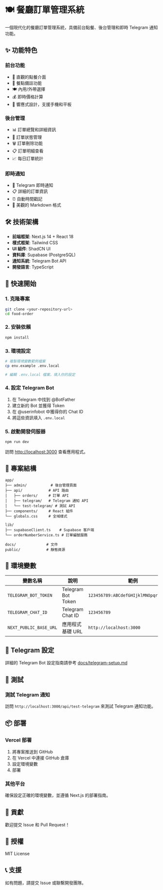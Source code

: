 # 🍽️ 餐廳訂單管理系統

一個現代化的餐廳訂單管理系統，具備前台點餐、後台管理和即時 Telegram 通知功能。

## ✨ 功能特色

### 前台功能
- 🛒 直觀的點餐介面
- 📝 餐點備註功能
- 🍽️ 內用/外帶選擇
- 💰 即時價格計算
- 📱 響應式設計，支援手機和平板

### 後台管理
- 📊 訂單總覽和詳細資訊
- 🔄 訂單狀態管理
- 🗑️ 訂單刪除功能
- 📋 訂單明細查看
- 📈 每日訂單統計

### 即時通知
- 📱 Telegram 即時通知
- 📋 詳細的訂單資訊
- ⏰ 自動時間戳記
- 🎨 美觀的 Markdown 格式

## 🛠️ 技術架構

- **前端框架**: Next.js 14 + React 18
- **樣式框架**: Tailwind CSS
- **UI 組件**: ShadCN UI
- **資料庫**: Supabase (PostgreSQL)
- **通知系統**: Telegram Bot API
- **開發語言**: TypeScript

## 🚀 快速開始

### 1. 克隆專案
```bash
git clone <your-repository-url>
cd food-order
```

### 2. 安裝依賴
```bash
npm install
```

### 3. 環境設定
```bash
# 複製環境變數範例檔案
cp env.example .env.local

# 編輯 .env.local 檔案，填入你的設定
```

### 4. 設定 Telegram Bot
1. 在 Telegram 中找到 @BotFather
2. 建立新的 Bot 並獲得 Token
3. 在 @userinfobot 中獲得你的 Chat ID
4. 將這些資訊填入 `.env.local`

### 5. 啟動開發伺服器
```bash
npm run dev
```

訪問 [http://localhost:3000](http://localhost:3000) 查看應用程式。

## 📁 專案結構

```
app/
├── admin/           # 後台管理頁面
├── api/            # API 路由
│   ├── orders/     # 訂單 API
│   ├── telegram/   # Telegram 通知 API
│   └── test-telegram/ # 測試 API
├── components/     # React 組件
└── globals.css     # 全域樣式

lib/
├── supabaseClient.ts    # Supabase 客戶端
└── orderNumberService.ts # 訂單編號服務

docs/              # 文件
public/            # 靜態資源
```

## 🔧 環境變數

| 變數名稱 | 說明 | 範例 |
|---------|------|------|
| `TELEGRAM_BOT_TOKEN` | Telegram Bot Token | `123456789:ABCdefGHIjklMNOpqrsTUVwxyz` |
| `TELEGRAM_CHAT_ID` | Telegram Chat ID | `123456789` |
| `NEXT_PUBLIC_BASE_URL` | 應用程式基礎 URL | `http://localhost:3000` |

## 📱 Telegram 設定

詳細的 Telegram Bot 設定指南請參考 [docs/telegram-setup.md](docs/telegram-setup.md)

## 🧪 測試

### 測試 Telegram 通知
訪問 `http://localhost:3000/api/test-telegram` 來測試 Telegram 通知功能。

## 📦 部署

### Vercel 部署
1. 將專案推送到 GitHub
2. 在 Vercel 中連接 GitHub 倉庫
3. 設定環境變數
4. 部署

### 其他平台
確保設定正確的環境變數，並遵循 Next.js 的部署指南。

## 🤝 貢獻

歡迎提交 Issue 和 Pull Request！

## 📄 授權

MIT License

## 📞 支援

如有問題，請提交 Issue 或聯繫開發團隊。
